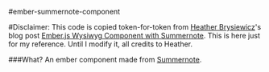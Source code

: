 #ember-summernote-component

#Disclaimer: This code is copied token-for-token from [Heather Brysiewicz](https://github.com/hbrysiewicz)'s blog post [Ember.js Wysiwyg Component with Summernote](http://hbrysiewicz.github.io/2014-04-18-summernote-ember-wysiwyg.html). This is here just for my reference. Until I modify it, all credits to Heather. 

###What?
An ember component made from [Summernote](https://github.com/HackerWins/summernote).

